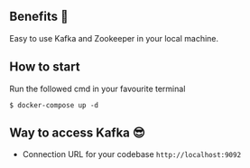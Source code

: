 ## Benefits :monocle_face:
Easy to use Kafka and Zookeeper in your local machine.

## How to start
Run the followed cmd in your favourite terminal
```
$ docker-compose up -d
```

## Way to access Kafka :sunglasses:
* Connection URL for your codebase `http://localhost:9092`
